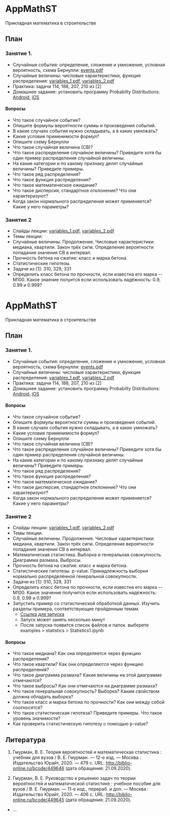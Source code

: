 # AppMathST
Прикладная математика в строительстве

## План
### Занятие 1. 
  - Случайные события: определение, сложение и умножение, условная вероятность, схема Бернулли: [events.pdf](https://github.com/VetrovSV/AppMathST/blob/master/events.pdf?raw=true)
  - Случайные величины: числовые характеристики, функция распределения: [variables_1.pdf](https://github.com/VetrovSV/AppMathST/blob/master/variables_1.pdf?raw=true), [variables_2.pdf](https://github.com/VetrovSV/AppMathST/blob/master/variables_2.pdf?raw=true)
  - Практика: задачи 114, 188, 207, 210 из [2]
  - Домашнее задание: установить программу Probabilty Distributions: [Android](https://play.google.com/store/apps/details?id=com.mbognar.probdist&hl=ru_RU), [iOS](https://apps.apple.com/us/app/probability-distributions/id889106396)
  
#### Вопросы
- Что такое случайное событие? 
- Опишите формулы вероятности суммы и произведения событий. 
- В какие случаях события нужно складывать, а в каких умножать?
- Какие условие применимости формул?
- Опишите схему Бернулли
- Что такое случайная величина (СВ)?
- Что такое распределение случайное величины? Приведите хотя бы один пример распределения случайной величины.
- На какие категории и по какому признаку делят случайные величины? Приведите примеры.
- Что такое ряд распределения? 
- Что такое функция распределения? 
- Что такое математическое ожидание?
- Что такое дисперсия, стандартное отклонение? Что они характеризуют?
- Когда закон нормального распределения может применяется? Какие у него параметры?



### Занятие 2
- Слайды лекции: [variables_1.pdf](https://github.com/VetrovSV/AppMathST/blob/master/variables_1.pdf?raw=true), [variables_2.pdf](https://github.com/VetrovSV/AppMathST/blob/master/variables_2.pdf?raw=true)
- Темы лекции: 
- Случайные величины. Продолжение. Числовые характеристики: медиана, квартили. Закон трёх сигм. Определение вероятности попадания значения СВ в интервал. 
- Прочность бетона на сжатие: класс и марка бетона. 
- Статистические гипотезы. 
- Задачи из [1]: 310,  329, 331 
- Определить класс бетона по прочности, если известна его марка -- М100. Какое знаение полуится если использовать надёжность: 0.9, 0.99 и 0.999?
# AppMathST
Прикладная математика в строительстве

## План
### Занятие 1. 
  - Случайные события: определение, сложение и умножение, условная вероятность, схема Бернулли: [events.pdf](https://github.com/VetrovSV/AppMathST/blob/master/events.pdf?raw=true)
  - Случайные величины: числовые характеристики, функция распределения: [variables_1.pdf](https://github.com/VetrovSV/AppMathST/blob/master/variables_1.pdf?raw=true), [variables_2.pdf](https://github.com/VetrovSV/AppMathST/blob/master/variables_2.pdf?raw=true)
  - Практика: задачи 114, 188, 207, 210 из [2]
  - Домашнее задание: установить программу Probabilty Distributions: [Android](https://play.google.com/store/apps/details?id=com.mbognar.probdist&hl=ru_RU), [iOS](https://apps.apple.com/us/app/probability-distributions/id889106396)
  
#### Вопросы
- Что такое случайное событие? 
- Опишите формулы вероятности суммы и произведения событий. 
- В какие случаях события нужно складывать, а в каких умножать?
- Какие условие применимости формул?
- Опишите схему Бернулли
- Что такое случайная величина (СВ)?
- Что такое распределение случайное величины? Приведите хотя бы один пример распределения случайной величины.
- На какие категории и по какому признаку делят случайные величины? Приведите примеры.
- Что такое ряд распределения? 
- Что такое функция распределения? 
- Что такое математическое ожидание?
- Что такое дисперсия, стандартное отклонение? Что они характеризуют?
- Когда закон нормального распределения может применяется? Какие у него параметры?



### Занятие 2
- Слайды лекции: [variables_1.pdf](https://github.com/VetrovSV/AppMathST/blob/master/variables_1.pdf?raw=true), [variables_2.pdf](https://github.com/VetrovSV/AppMathST/blob/master/variables_2.pdf?raw=true)
- Темы лекции: 
- Случайные величины. Продолжение. Числовые характеристики: медиана, квартили. Закон трёх сигм. Определение вероятности попадания значения СВ в интервал.
- Математическая статистика. Выборка и генеральная совокупность. Диаграмма размаха. Выбросы.
- Прочность бетона на сжатие: класс и марка бетона. 
- Статистические гипотезы. p-value. Принадлежность выборки нормально распределённой генеральной совокупности.
- Задачи из [1]: 310,  329, 331 
- Определить класс бетона по прочности, если известна его марка -- М100. Какое значение получится если использовать надёжность: 0.9, 0.99 и 0.999?
- Запустить пример со статистической обработкой данных. Изучить разделы примера, соответствующие пройденным темам.
  - [Ссылка для запуска](https://mybinder.org/v2/gh/VetrovSV/AppMathST/master)
  - Запуск может занять несколько минут
  - После запуска появится список файлов и папок. выберете examples > statistics > Statistics1.ipynb

#### Вопросы
- Что такое медиана? Как она определяется через функцию распределения?
- Что такое квартили? Как они определяются через функцию распределения?
- Что такое диаграмма размаха? Какие величины на этой диаграмме отмечаются?
- Что такое выбросы? Как они отмечаются на диаграмме размаха?
- Что такое генеральная совокупность? Выборка? Каким свойством должна обладать выборка?
- Что такое класс и марка бетона по прочности? Как они между собой соотносятся?
- Что такое статистическая гипотеза? Приведите примеры. Что такое  уровень значимости?
- Как проверить статистическую гипотезу с помощью p-value?





## Литература
1. Гмурман, В. Е.  Теория вероятностей и математическая статистика : учебник для вузов / В. Е. Гмурман. — 12-е изд. — Москва : Издательство Юрайт, 2020. — 479 с. URL: http://biblio-online.ru/bcode/449646 (дата обращения: 21.09.2020).

1. Гмурман, В. Е.  Руководство к решению задач по теории вероятностей и математической статистике : учебное пособие для вузов / В. Е. Гмурман. — 11-е изд., перераб. и доп. — Москва : Издательство Юрайт, 2020. — 406 с. URL: http://biblio-online.ru/bcode/449645 (дата обращения: 21.09.2020).
- ...
